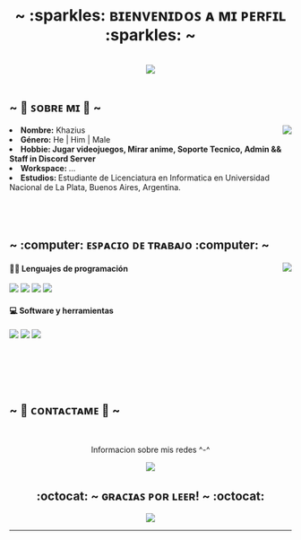 <body>
<h1 align="center"> ~ :sparkles: ʙɪᴇɴᴠᴇɴɪᴅᴏꜱ ᴀ ᴍɪ ᴘᴇʀꜰɪʟ :sparkles: ~</h1>
<br>
<div align="center">
<img src="https://media.giphy.com/media/C1U9zEg0gS8mY/giphy.gif">
</div>
<br>
<div>
<h2 align="left"> ~ 🦊  ꜱᴏʙʀᴇ ᴍɪ  🦊 ~ </h2>
<img src="https://imgur.com/NaKJPJR.gif" align="right">
<li>
<b>Nombre:</b> Khazius
</li>
<li>
<b>Género:</b> He | Him | Male
</li>
<li>
<b>Hobbie: Jugar videojuegos, Mirar anime, Soporte Tecnico, Admin && Staff in Discord Server  </b> 
</li>
<li>
<b>Workspace: </b> ...
</li>
<li>
<b>Estudios: </b> Estudiante de Licenciatura en Informatica en Universidad Nacional de La Plata, Buenos Aires, Argentina. 
</li>
<br>
<br>
<br>
</div>
<div>
<h2 align="left">            ~ :computer: ᴇꜱᴘᴀᴄɪᴏ ᴅᴇ ᴛʀᴀʙᴀᴊᴏ :computer: ~ </h2>
<p>
<img src="https://imgur.com/qtgx3AG.gif " align="right">
</div>
</p>

<p>
<h4 align="left"> 👨‍💻 Lenguajes de programación </h4>
 
<img src="https://camo.githubusercontent.com/9a794a64d79bb070a8009cf27eb31c989d09d43a65f95362c88ed6c28218319b/68747470733a2f2f696d672e736869656c64732e696f2f62616467652f4a6176615363726970742d4637444631452e7376673f6c6f676f3d6a617661736372697074266c6f676f436f6c6f723d626c61636b"> <img src="https://camo.githubusercontent.com/71df768e2a8ac7f9ebe1f4e0cdbc741e58432944c6f840fbe149abade76690bf/68747470733a2f2f696d672e736869656c64732e696f2f62616467652f4a6176612d3030373339362e7376673f6c6f676f3d6a617661266c6f676f436f6c6f723d7768697465"> <img src="https://camo.githubusercontent.com/b4c648ad32f8f9f7c328a4dd59b5df0eb2a4e2623095e31d059f026979129491/68747470733a2f2f696d672e736869656c64732e696f2f62616467652f48544d4c2d4533344632362e7376673f6c6f676f3d68746d6c35266c6f676f436f6c6f723d7768697465"> <img src="https://camo.githubusercontent.com/53132716f8ed401a79d8c0980b9666b6cd8ce8e7faed1beeb328f821b44850bc/68747470733a2f2f696d672e736869656c64732e696f2f62616467652f4353532d3135373242362e7376673f6c6f676f3d63737333266c6f676f436f6c6f723d7768697465">


</p>

<p>
<h4 align="left"> 💻 Software y herramientas </h4>
</p>
<p>
<img src="https://camo.githubusercontent.com/f7969a5c9a15fa0e1952f2da0ec92a09a6f0cbd54e6a030e17a634c1f092a8a1/68747470733a2f2f696d672e736869656c64732e696f2f62616467652f2d4f425325323053747564696f2d3330324533313f6c6f676f3d6f62732d73747564696f266c6f676f436f6c6f723d7768697465"> <img src="https://camo.githubusercontent.com/f53628686f10ddabc221f47e91499adfaaed5663511900009deb71bd3c873236/68747470733a2f2f696d672e736869656c64732e696f2f62616467652f56697375616c25323053747564696f253230436f64652d3030373864372e7376673f6c6f676f3d76697375616c2d73747564696f2d636f6465266c6f676f436f6c6f723d7768697465"> <img src="https://camo.githubusercontent.com/eeb459fc13ab6e60e59ae4262a2c313ceeb3e6bc4440fe7554b5bb40c916a5ff/68747470733a2f2f696d672e736869656c64732e696f2f62616467652f416e64726f69642d3344444338343f6c6f676f3d616e64726f6964266c6f676f436f6c6f723d7768697465">

</p>


<br>
<br>
<br>
<br>



<h2>         ~ 📝  ᴄᴏɴᴛᴀᴄᴛᴀᴍᴇ  📝 ~ </h2>
<br>
<p align="center">Informacion sobre mis redes ^-^ </p>
<p align="center"><a href="https://twitter.com/AzarielDev" target="_blank"><img src="https://img.shields.io/badge/Instagram-6014b8?style=for-the-badge&logo=instagram&logoColor=white"/></a>
</div>
<br>
<div>
<h2 align="center"> :octocat: ~ ɢʀᴀᴄɪᴀꜱ ᴘᴏʀ ʟᴇᴇʀ! ~ :octocat: </h2>
<div align="center">
<img src="https://media.giphy.com/media/BS0d0FHVdrmeI/giphy.gif">
</div>
<hr>
</div>
</div>
</body>
